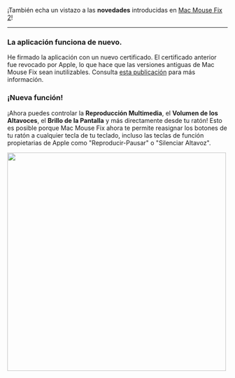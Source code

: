 ¡También echa un vistazo a las **novedades** introducidas en [Mac Mouse Fix 2](https://github.com/noah-nuebling/mac-mouse-fix/releases/tag/2.0.0)!

---

### La aplicación funciona de nuevo.

He firmado la aplicación con un nuevo certificado. El certificado anterior fue revocado por Apple, lo que hace que las versiones antiguas de Mac Mouse Fix sean inutilizables. Consulta [esta publicación](https://github.com/noah-nuebling/mac-mouse-fix/discussions/114) para más información.

### ¡Nueva función!

¡Ahora puedes controlar la **Reproducción Multimedia**, el **Volumen de los Altavoces**, el **Brillo de la Pantalla** y más directamente desde tu ratón!
Esto es posible porque Mac Mouse Fix ahora te permite reasignar los botones de tu ratón a cualquier tecla de tu teclado, incluso las teclas de función propietarias de Apple como "Reproducir-Pausar" o "Silenciar Altavoz".

<img width="500px" src="https://user-images.githubusercontent.com/40808343/148666688-f2da6897-a6d2-47cb-86df-59afb3ab8682.gif">